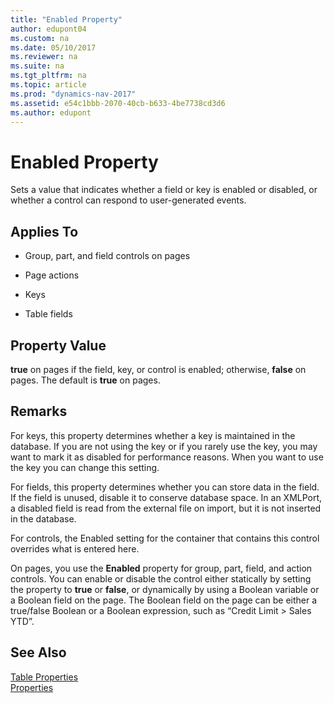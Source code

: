```yaml
---
title: "Enabled Property"
author: edupont04
ms.custom: na
ms.date: 05/10/2017
ms.reviewer: na
ms.suite: na
ms.tgt_pltfrm: na
ms.topic: article
ms.prod: "dynamics-nav-2017"
ms.assetid: e54c1bbb-2070-40cb-b633-4be7738cd3d6
ms.author: edupont
---
```

# Enabled Property
Sets a value that indicates whether a field or key is enabled or disabled, or whether a control can respond to user-generated events.  

## Applies To  

-   Group, part, and field controls on pages  

-   Page actions  

-   Keys  

-   Table fields  

## Property Value  
 **true** on pages if the field, key, or control is enabled; otherwise, **false** on pages. The default is **true** on pages.  

## Remarks  
 For keys, this property determines whether a key is maintained in the database. If you are not using the key or if you rarely use the key, you may want to mark it as disabled for performance reasons. When you want to use the key you can change this setting.  

 For fields, this property determines whether you can store data in the field. If the field is unused, disable it to conserve database space. In an XMLPort, a disabled field is read from the external file on import, but it is not inserted in the database.  

 For controls, the Enabled setting for the container that contains this control overrides what is entered here.  

 On pages, you use the **Enabled** property for group, part, field, and action controls. You can enable or disable the control either statically by setting the property to **true** or **false**, or dynamically by using a Boolean variable or a Boolean field on the page. The Boolean field on the page can be either a true/false Boolean or a Boolean expression, such as “Credit Limit > Sales YTD”.  

## See Also  
[Table Properties](Table-Properties.md)  
[Properties](Properties.md)  

